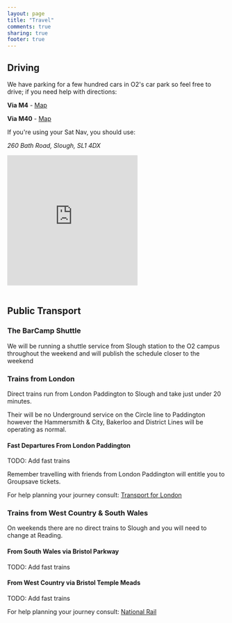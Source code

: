 ```yaml
---
layout: page
title: "Travel"
comments: true
sharing: true
footer: true
---
```


## Driving

We have parking for a few hundred cars in O2's car park so feel free to drive; if you need help with directions:

**Via M4** - [Map](http://g.co/maps/gjwyn)

**Via M40** - [Map](http://g.co/maps/8twd2)

If you're using your Sat Nav, you should use:

*260 Bath Road, Slough, SL1 4DX*

<iframe align="center" width="300" height="300" frameborder="0" scrolling="no" marginheight="0" marginwidth="0" src="http://maps.google.co.uk/maps?f=q&amp;source=s_q&amp;hl=en&amp;geocode=&amp;q=SL1+4DX&amp;aq=&amp;sll=53.800651,-4.064941&amp;sspn=18.388688,39.331055&amp;ie=UTF8&amp;hq=&amp;hnear=Slough+SL1+4DX,+United+Kingdom&amp;t=m&amp;ll=51.527009,-0.629482&amp;spn=0.01602,0.025749&amp;z=14&amp;iwloc=A&amp;output=embed"></iframe><br/><br/>

## Public Transport

### The BarCamp Shuttle

We will be running a shuttle service from Slough station to the O2 campus throughout the weekend 
and will publish the schedule closer to the weekend

<!-- #### Saturday departing Slough Station

09:00, 09:15, 09:30, 09:45, 10:00, 10:15, 10:30, 10:45, 11:00

After this the buses will run on the hour from 1pm till 6pm with buses leave O2 approximately 10 to the hour.

####  Sunday departing Slough Station

09:00, 09:30, 10:00, 10:30

After this the buses will run on the hour from 1pm till 3pm with buses leave O2 approximately 10 to the hour.

#### Sunday departing O2

16:00, 16:15, 16:30, 16:45, 17:00, 17:15, 17:30 -->

### Trains from London

Direct trains run from London Paddington to Slough and take just under 20 minutes.

Their will be no Underground service on the Circle line to Paddington however the Hammersmith & City, Bakerloo and District Lines will be operating as normal.

#### Fast Departures From London Paddington

  TODO: Add fast trains

Remember travelling with friends from London Paddington will entitle you to Groupsave tickets.

For help planning your journey consult: [Transport for London](http://www.tfl.gov.uk)

### Trains from West Country & South Wales

On weekends there are no direct trains to Slough and you will need to change at Reading.

#### From South Wales via Bristol Parkway

  TODO: Add fast trains

#### From West Country via Bristol Temple Meads

  TODO: Add fast trains

For help planning your journey consult: [National Rail](http://www.nationalrail.co.uk/)
